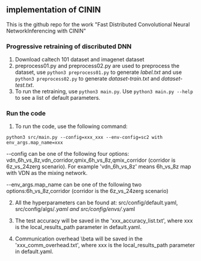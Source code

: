 ## implementation of CININ

This is the github repo for the work "Fast Distributed Convolutional Neural NetworkInferencing with CININ"

### Progressive retraining of discributed DNN
1. Download caltech 101 dataset and imagenet dataset
2. preprocess01.py and preprocess02.py are used to preprocess the dataset, use ```python3 preprocess01.py``` to generate *label.txt* and use ```python3 preprocess02.py``` to generate *dataset-train.txt* and *dataset-test.txt*.
3. To run the retraining, use ```python3 main.py```. Use ```python3 main.py --help``` to see a list of default parameters.
  
### Run the code

1. To run the code, use the following command: 

```
python3 src/main.py --config=xxx_xxx --env-config=sc2 with env_args.map_name=xxx
```
--config can be one of the following four options: vdn_6h_vs_8z,vdn_corridor,qmix_6h_vs_8z,qmix_corridor (corridor is 6z_vs_24zerg scenario). For example 'vdn_6h_vs_8z' means 6h_vs_8z map with VDN as the mixing network.

--env_args.map_name can be one of the following two options:6h_vs_8z,corridor (corridor is the 6z_vs_24zerg scenario)

2. All the hyperparameters can be found at:  src/config/default.yaml, src/config/algs/*.yaml and src/config/envs/*.yaml

3. The test accuracy will be saved in the 'xxx_accuracy_list.txt', where xxx is the local_results_path parameter in default.yaml.

4. Communication overhead \beta will be saved in the 'xxx_comm_overhead.txt', where xxx is the local_results_path parameter in default.yaml.

